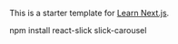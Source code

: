 This is a starter template for [Learn Next.js](https://nextjs.org/learn).

npm install react-slick slick-carousel